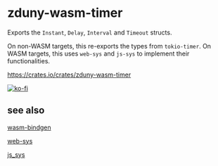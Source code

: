 # zduny-wasm-timer

Exports the `Instant`, `Delay`, `Interval` and `Timeout` structs.

On non-WASM targets, this re-exports the types from `tokio-timer`.
On WASM targets, this uses `web-sys` and `js-sys` to implement their functionalities.

https://crates.io/crates/zduny-wasm-timer

[![ko-fi](https://ko-fi.com/img/githubbutton_sm.svg)](https://ko-fi.com/O5O31JYZ4)

## see also
[wasm-bindgen](https://github.com/rustwasm/wasm-bindgen)

[web-sys](https://rustwasm.github.io/wasm-bindgen/web-sys/index.html)

[js_sys](https://docs.rs/js-sys/latest/js_sys/)
